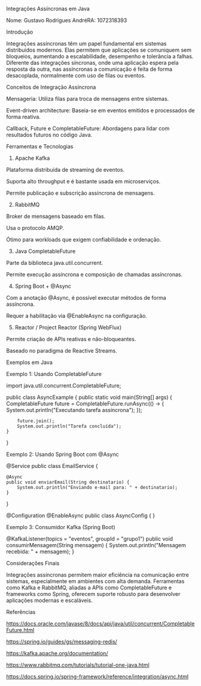 Integrações Assíncronas em Java

Nome: Gustavo Rodrigues AndréRA: 1072318393

Introdução

Integrações assíncronas têm um papel fundamental em sistemas distribuídos modernos. Elas permitem que aplicações se comuniquem sem bloqueios, aumentando a escalabilidade, desempenho e tolerância a falhas. Diferente das integrações síncronas, onde uma aplicação espera pela resposta da outra, nas assíncronas a comunicação é feita de forma desacoplada, normalmente com uso de filas ou eventos.

Conceitos de Integração Assíncrona

Mensageria: Utiliza filas para troca de mensagens entre sistemas.

Event-driven architecture: Baseia-se em eventos emitidos e processados de forma reativa.

Callback, Future e CompletableFuture: Abordagens para lidar com resultados futuros no código Java.

Ferramentas e Tecnologias

1. Apache Kafka

Plataforma distribuída de streaming de eventos.

Suporta alto throughput e é bastante usada em microserviços.

Permite publicação e subscrição assíncrona de mensagens.

2. RabbitMQ

Broker de mensagens baseado em filas.

Usa o protocolo AMQP.

Ótimo para workloads que exigem confiabilidade e ordenação.

3. Java CompletableFuture

Parte da biblioteca java.util.concurrent.

Permite execução assíncrona e composição de chamadas assíncronas.

4. Spring Boot + @Async

Com a anotação @Async, é possível executar métodos de forma assíncrona.

Requer a habilitação via @EnableAsync na configuração.

5. Reactor / Project Reactor (Spring WebFlux)

Permite criação de APIs reativas e não-bloqueantes.

Baseado no paradigma de Reactive Streams.

Exemplos em Java

Exemplo 1: Usando CompletableFuture

import java.util.concurrent.CompletableFuture;

public class AsyncExample {
    public static void main(String[] args) {
        CompletableFuture<Void> future = CompletableFuture.runAsync(() -> {
            System.out.println("Executando tarefa assíncrona");
        });

        future.join();
        System.out.println("Tarefa concluída");
    }
}

Exemplo 2: Usando Spring Boot com @Async

@Service
public class EmailService {

    @Async
    public void enviarEmail(String destinatario) {
        System.out.println("Enviando e-mail para: " + destinatario);
    }
}

@Configuration
@EnableAsync
public class AsyncConfig {
}

Exemplo 3: Consumidor Kafka (Spring Boot)

@KafkaListener(topics = "eventos", groupId = "grupo1")
public void consumirMensagem(String mensagem) {
    System.out.println("Mensagem recebida: " + mensagem);
}

Considerações Finais

Integrações assíncronas permitem maior eficiência na comunicação entre sistemas, especialmente em ambientes com alta demanda. Ferramentas como Kafka e RabbitMQ, aliadas a APIs como CompletableFuture e frameworks como Spring, oferecem suporte robusto para desenvolver aplicações modernas e escaláveis.

Referências

https://docs.oracle.com/javase/8/docs/api/java/util/concurrent/CompletableFuture.html

https://spring.io/guides/gs/messaging-redis/

https://kafka.apache.org/documentation/

https://www.rabbitmq.com/tutorials/tutorial-one-java.html

https://docs.spring.io/spring-framework/reference/integration/async.html


